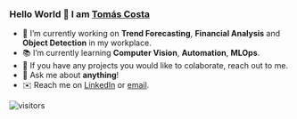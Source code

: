 ### Hello World 👋 I am [Tomás Costa](https://github.com/TomasCostaK)

<div>
<p>

- 🔭 I’m currently working on **Trend Forecasting**, **Financial Analysis** and **Object Detection** in my workplace.
- 📚 I’m currently learning **Computer Vision**, **Automation**, **MLOps**.
- 👯 If you have any projects you would like to colaborate, reach out to me.
- 💬 Ask me about **anything**!
- ✉️ Reach me on [LinkedIn](https://www.linkedin.com/in/tomascostax/) or [email](mailto:tomascosta.ei@gmail.com).

</h4>
</div>

![visitors](https://visitor-badge.laobi.icu/badge?page_id=TomasCostaK.TomasCostaK)
<br />
